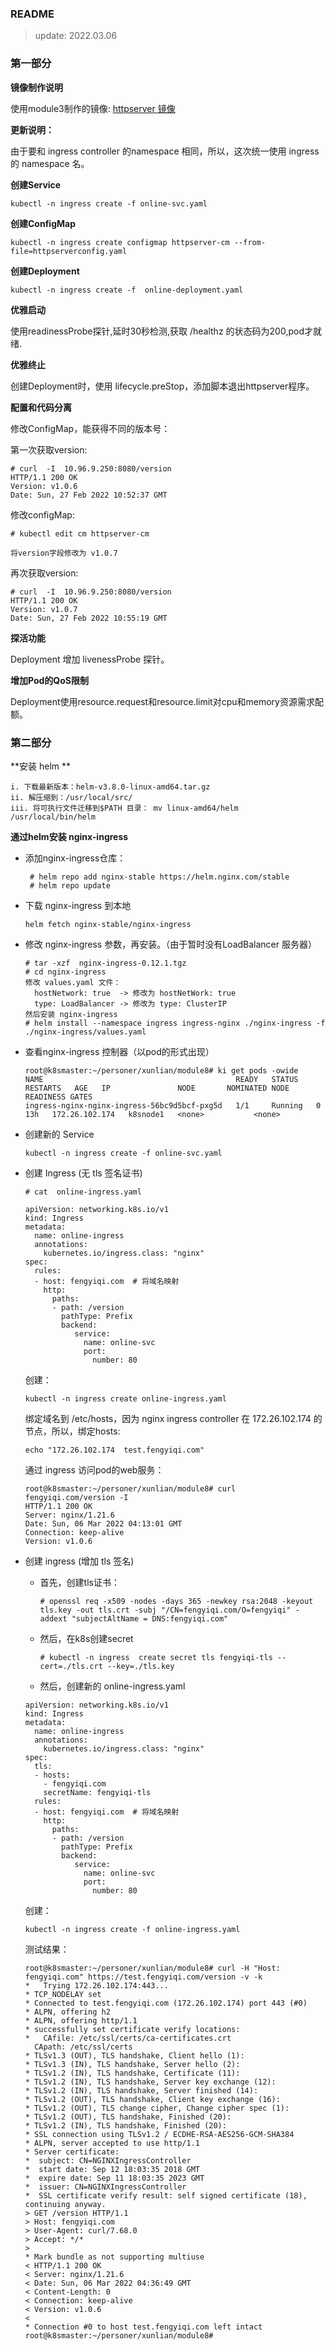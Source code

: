 ### README
> update: 2022.03.06



### 第一部分

**镜像制作说明**

使用module3制作的镜像: [httpserver 镜像](https://gitee.com/ahchpr/xunlian/tree/main/module3/httpserver)



**更新说明：**

由于要和 ingress  controller 的namespace 相同，所以，这次统一使用 ingress 的 namespace 名。



**创建Service**

```shell
kubectl -n ingress create -f online-svc.yaml

```



**创建ConfigMap**

```shell
kubectl -n ingress create configmap httpserver-cm --from-file=httpserverconfig.yaml 

```



**创建Deployment**

```shell
kubectl -n ingress create -f  online-deployment.yaml

```



**优雅启动**

使用readinessProbe探针,延时30秒检测,获取 /healthz 的状态码为200,pod才就绪.




**优雅终止**


创建Deployment时，使用 lifecycle.preStop，添加脚本退出httpserver程序。




**配置和代码分离**

修改ConfigMap，能获得不同的版本号：

第一次获取version:

```shell
# curl  -I  10.96.9.250:8080/version
HTTP/1.1 200 OK
Version: v1.0.6
Date: Sun, 27 Feb 2022 10:52:37 GMT
```

修改configMap:
```shell
# kubectl edit cm httpserver-cm

将version字段修改为 v1.0.7
```

再次获取version:
```shell
# curl  -I  10.96.9.250:8080/version
HTTP/1.1 200 OK
Version: v1.0.7
Date: Sun, 27 Feb 2022 10:55:19 GMT
```

**探活功能**

Deployment 增加 livenessProbe 探针。



**增加Pod的QoS限制**

Deployment使用resource.request和resource.limit对cpu和memory资源需求配额。



### 第二部分

**安装 helm **

```shell
i. 下载最新版本：helm-v3.8.0-linux-amd64.tar.gz  
ii. 解压缩到：/usr/local/src/
iii. 将可执行文件迁移到$PATH 目录： mv linux-amd64/helm  /usr/local/bin/helm
```

**通过helm安装 nginx-ingress**

- 添加nginx-ingress仓库：

  ```shell
   # helm repo add nginx-stable https://helm.nginx.com/stable
   # helm repo update 
  ```

- 下载 nginx-ingress 到本地

  ```shell
  helm fetch nginx-stable/nginx-ingress
  ```

- 修改 nginx-ingress 参数，再安装。（由于暂时没有LoadBalancer 服务器）

  ```shell
  # tar -xzf  nginx-ingress-0.12.1.tgz
  # cd nginx-ingress
  修改 values.yaml 文件：
    hostNetwork: true  -> 修改为 hostNetWork: true
    type: LoadBalancer -> 修改为 type: ClusterIP
  然后安装 nginx-ingress 
  # helm install --namespace ingress ingress-nginx ./nginx-ingress -f ./nginx-ingress/values.yaml 
  ```

- 查看nginx-ingress 控制器（以pod的形式出现）

  ```shell
  root@k8smaster:~/personer/xunlian/module8# ki get pods -owide 
  NAME                                           READY   STATUS    RESTARTS   AGE   IP               NODE       NOMINATED NODE   READINESS GATES
  ingress-nginx-nginx-ingress-56bc9d5bcf-pxg5d   1/1     Running   0          13h   172.26.102.174   k8snode1   <none>           <none>
  ```

- 创建新的 Service

  ```shell
  kubectl -n ingress create -f online-svc.yaml
  
  ```

- 创建 Ingress (无 tls 签名证书)

  ```shell
  # cat  online-ingress.yaml
  
  apiVersion: networking.k8s.io/v1
  kind: Ingress
  metadata:
    name: online-ingress
    annotations:
      kubernetes.io/ingress.class: "nginx"
  spec:
    rules:
    - host: fengyiqi.com  # 将域名映射
      http:
        paths:
        - path: /version
          pathType: Prefix
          backend:
             service:
               name: online-svc 
               port:
                 number: 80
  
  ```

  创建：

  ```shell
  kubectl -n ingress create online-ingress.yaml
  
  ```

  绑定域名到 /etc/hosts，因为 nginx ingress controller 在 172.26.102.174 的节点，所以，绑定hosts:

  ```shell
  echo "172.26.102.174  test.fengyiqi.com"
  ```

  通过 ingress 访问pod的web服务：

  ```shell
  root@k8smaster:~/personer/xunlian/module8# curl fengyiqi.com/version -I
  HTTP/1.1 200 OK
  Server: nginx/1.21.6
  Date: Sun, 06 Mar 2022 04:13:01 GMT
  Connection: keep-alive
  Version: v1.0.6
  ```

- 创建 ingress (增加 tls 签名)

  - 首先，创建tls证书：

    ```sell
    # openssl req -x509 -nodes -days 365 -newkey rsa:2048 -keyout tls.key -out tls.crt -subj "/CN=fengyiqi.com/O=fengyiqi" -addext "subjectAltName = DNS:fengyiqi.com"
    ```

  - 然后，在k8s创建secret

    ```shell
    # kubectl -n ingress  create secret tls fengyiqi-tls --cert=./tls.crt --key=./tls.key
    ```

  - 然后，创建新的 online-ingress.yaml

  ```shell
  apiVersion: networking.k8s.io/v1
  kind: Ingress
  metadata:
    name: online-ingress
    annotations:
      kubernetes.io/ingress.class: "nginx"
  spec:
    tls:
    - hosts:
      - fengyiqi.com
      secretName: fengyiqi-tls
    rules:
    - host: fengyiqi.com  # 将域名映射
      http:
        paths:
        - path: /version
          pathType: Prefix
          backend:
             service:
               name: online-svc 
               port:
                 number: 80
  ```

  创建：

  ```shell
  kubectl -n ingress create -f online-ingress.yaml
  
  ```

  测试结果：

  ```shell
  root@k8smaster:~/personer/xunlian/module8# curl -H "Host: fengyiqi.com" https://test.fengyiqi.com/version -v -k
  *   Trying 172.26.102.174:443...
  * TCP_NODELAY set
  * Connected to test.fengyiqi.com (172.26.102.174) port 443 (#0)
  * ALPN, offering h2
  * ALPN, offering http/1.1
  * successfully set certificate verify locations:
  *   CAfile: /etc/ssl/certs/ca-certificates.crt
    CApath: /etc/ssl/certs
  * TLSv1.3 (OUT), TLS handshake, Client hello (1):
  * TLSv1.3 (IN), TLS handshake, Server hello (2):
  * TLSv1.2 (IN), TLS handshake, Certificate (11):
  * TLSv1.2 (IN), TLS handshake, Server key exchange (12):
  * TLSv1.2 (IN), TLS handshake, Server finished (14):
  * TLSv1.2 (OUT), TLS handshake, Client key exchange (16):
  * TLSv1.2 (OUT), TLS change cipher, Change cipher spec (1):
  * TLSv1.2 (OUT), TLS handshake, Finished (20):
  * TLSv1.2 (IN), TLS handshake, Finished (20):
  * SSL connection using TLSv1.2 / ECDHE-RSA-AES256-GCM-SHA384
  * ALPN, server accepted to use http/1.1
  * Server certificate:
  *  subject: CN=NGINXIngressController
  *  start date: Sep 12 18:03:35 2018 GMT
  *  expire date: Sep 11 18:03:35 2023 GMT
  *  issuer: CN=NGINXIngressController
  *  SSL certificate verify result: self signed certificate (18), continuing anyway.
  > GET /version HTTP/1.1
  > Host: fengyiqi.com
  > User-Agent: curl/7.68.0
  > Accept: */*
  > 
  * Mark bundle as not supporting multiuse
  < HTTP/1.1 200 OK
  < Server: nginx/1.21.6
  < Date: Sun, 06 Mar 2022 04:36:49 GMT
  < Content-Length: 0
  < Connection: keep-alive
  < Version: v1.0.6
  < 
  * Connection #0 to host test.fengyiqi.com left intact
  root@k8smaster:~/personer/xunlian/module8# 
  ```

  

  
